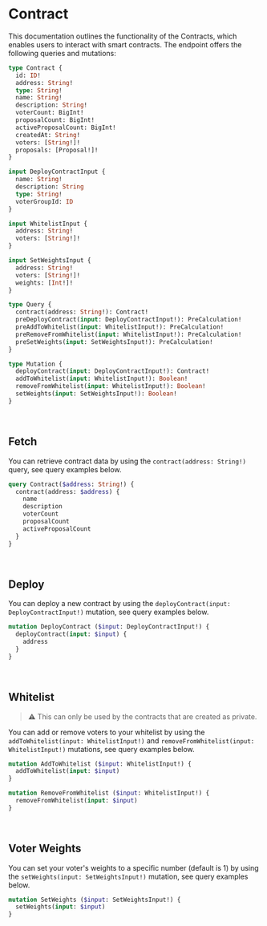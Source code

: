 # Contract

This documentation outlines the functionality of the Contracts, which enables users to interact with smart contracts. The endpoint offers the following queries and mutations:

```graphql
type Contract {
  id: ID!
  address: String!
  type: String!
  name: String!
  description: String!
  voterCount: BigInt!
  proposalCount: BigInt!
  activeProposalCount: BigInt!
  createdAt: String!
  voters: [String!]!
  proposals: [Proposal!]!
}

input DeployContractInput {
  name: String!
  description: String
  type: String!
  voterGroupId: ID
}

input WhitelistInput {
  address: String!
  voters: [String!]!
}

input SetWeightsInput {
  address: String!
  voters: [String!]!
  weights: [Int!]!
}

type Query {
  contract(address: String!): Contract!
  preDeployContract(input: DeployContractInput!): PreCalculation!
  preAddToWhitelist(input: WhitelistInput!): PreCalculation!
  preRemoveFromWhitelist(input: WhitelistInput!): PreCalculation!
  preSetWeights(input: SetWeightsInput!): PreCalculation!
}

type Mutation {
  deployContract(input: DeployContractInput!): Contract!
  addToWhitelist(input: WhitelistInput!): Boolean!
  removeFromWhitelist(input: WhitelistInput!): Boolean!
  setWeights(input: SetWeightsInput!): Boolean!
}
```

<br/>

## Fetch

You can retrieve contract data by using the `contract(address: String!)` query, see query examples below.

```graphql
query Contract($address: String!) {
  contract(address: $address) {
    name
    description
    voterCount
    proposalCount
    activeProposalCount
  }
}
```

<br/>

## Deploy

You can deploy a new contract by using the `deployContract(input: DeployContractInput!)` mutation, see query examples below.

```graphql
mutation DeployContract ($input: DeployContractInput!) {
  deployContract(input: $input) {
    address
  }
}
```

<br/>

## Whitelist

> :warning: This can only be used by the contracts that are created as private.

You can add or remove voters to your whitelist by using the `addToWhitelist(input: WhitelistInput!)` and `removeFromWhitelist(input: WhitelistInput!)` mutations, see query examples
below.

```graphql
mutation AddToWhitelist ($input: WhitelistInput!) {
  addToWhitelist(input: $input)
}

mutation RemoveFromWhitelist ($input: WhitelistInput!) {
  removeFromWhitelist(input: $input)
}
```

<br/>

## Voter Weights

You can set your voter's weights to a specific number (default is 1) by using the `setWeights(input: SetWeightsInput!)` mutation, see query examples below.

```graphql
mutation SetWeights ($input: SetWeightsInput!) {
  setWeights(input: $input)
}
```
